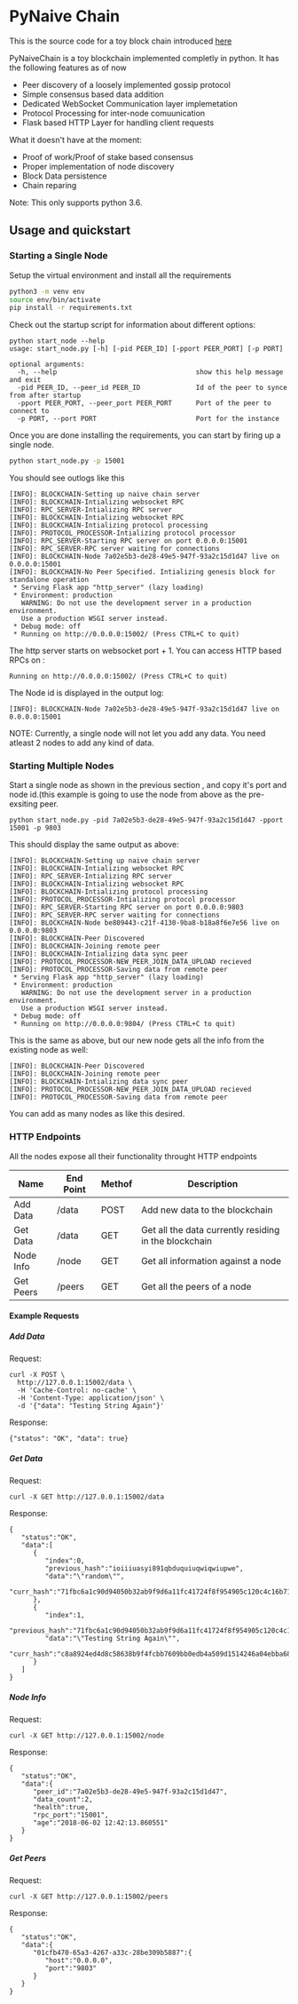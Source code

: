 # PyNaive Chain
This is the source code for a toy block chain introduced <a href="https://technokeeda.com/programming/python-blockchain-implementation-toy/" target="_blank">here</a>

PyNaiveChain is a toy blockchain implemented completly in python. It has the following features as of now
   - Peer discovery of a loosely implemented gossip protocol
   - Simple consensus based data addition
   - Dedicated WebSocket Communication layer implemetation
   - Protocol Processing for inter-node comuunication
   - Flask based HTTP Layer for handling client requests

What it doesn't have at the moment:
   - Proof of work/Proof of stake based consensus
   - Proper implementation of node discovery
   - Block Data persistence
   - Chain reparing

Note: This only supports python 3.6.

## Usage and quickstart

### Starting a Single Node
Setup the virtual environment and install all the requirements
```sh
python3 -m venv env
source env/bin/activate
pip install -r requirements.txt
```

Check out the startup script for information about different options:
```
python start_node --help
usage: start_node.py [-h] [-pid PEER_ID] [-pport PEER_PORT] [-p PORT]

optional arguments:
  -h, --help                                   show this help message and exit
  -pid PEER_ID, --peer_id PEER_ID              Id of the peer to synce from after startup
  -pport PEER_PORT, --peer_port PEER_PORT      Port of the peer to connect to
  -p PORT, --port PORT                         Port for the instance
```

Once you are done installing the requirements, you can start by firing up a single node.
```sh
python start_node.py -p 15001
```

You should see outlogs like this
```
[INFO]: BLOCKCHAIN-Setting up naive chain server
[INFO]: BLOCKCHAIN-Intializing websocket RPC
[INFO]: RPC_SERVER-Intializing RPC server
[INFO]: BLOCKCHAIN-Intializing websocket RPC
[INFO]: BLOCKCHAIN-Intializing protocol processing
[INFO]: PROTOCOL_PROCESSOR-Intializing protocol processor
[INFO]: RPC_SERVER-Starting RPC server on port 0.0.0.0:15001
[INFO]: RPC_SERVER-RPC server waiting for connections
[INFO]: BLOCKCHAIN-Node 7a02e5b3-de28-49e5-947f-93a2c15d1d47 live on 0.0.0.0:15001
[INFO]: BLOCKCHAIN-No Peer Specified. Intializing genesis block for standalone operation
 * Serving Flask app "http_server" (lazy loading)
 * Environment: production
   WARNING: Do not use the development server in a production environment.
   Use a production WSGI server instead.
 * Debug mode: off
 * Running on http://0.0.0.0:15002/ (Press CTRL+C to quit)
```
The http server starts on websocket port + 1. You can access HTTP based RPCs on :
```
Running on http://0.0.0.0:15002/ (Press CTRL+C to quit)
```

 The Node id is displayed in the output log:
 ```
 [INFO]: BLOCKCHAIN-Node 7a02e5b3-de28-49e5-947f-93a2c15d1d47 live on 0.0.0.0:15001
 ```

NOTE: Currently, a single node will not let you add any data. You need atleast 2 nodes to add any kind of data.

 ### Starting Multiple Nodes

Start a single node as shown in the previous section , and copy it's port and node id.(this example is going to use the node from above as the pre-exsiting peer.
```
python start_node.py -pid 7a02e5b3-de28-49e5-947f-93a2c15d1d47 -pport 15001 -p 9803
```

This should display the same output as above:
```
[INFO]: BLOCKCHAIN-Setting up naive chain server
[INFO]: BLOCKCHAIN-Intializing websocket RPC
[INFO]: RPC_SERVER-Intializing RPC server
[INFO]: BLOCKCHAIN-Intializing websocket RPC
[INFO]: BLOCKCHAIN-Intializing protocol processing
[INFO]: PROTOCOL_PROCESSOR-Intializing protocol processor
[INFO]: RPC_SERVER-Starting RPC server on port 0.0.0.0:9803
[INFO]: RPC_SERVER-RPC server waiting for connections
[INFO]: BLOCKCHAIN-Node be809443-c21f-4130-9ba8-b18a8f6e7e56 live on 0.0.0.0:9803
[INFO]: BLOCKCHAIN-Peer Discovered
[INFO]: BLOCKCHAIN-Joining remote peer
[INFO]: BLOCKCHAIN-Intializing data sync peer
[INFO]: PROTOCOL_PROCESSOR-NEW_PEER_JOIN_DATA_UPLOAD recieved
[INFO]: PROTOCOL_PROCESSOR-Saving data from remote peer
 * Serving Flask app "http_server" (lazy loading)
 * Environment: production
   WARNING: Do not use the development server in a production environment.
   Use a production WSGI server instead.
 * Debug mode: off
 * Running on http://0.0.0.0:9804/ (Press CTRL+C to quit)
```

This is the same as above, but our new node gets all the info from the existing node as well:
```
[INFO]: BLOCKCHAIN-Peer Discovered
[INFO]: BLOCKCHAIN-Joining remote peer
[INFO]: BLOCKCHAIN-Intializing data sync peer
[INFO]: PROTOCOL_PROCESSOR-NEW_PEER_JOIN_DATA_UPLOAD recieved
[INFO]: PROTOCOL_PROCESSOR-Saving data from remote peer
```

You can add as many nodes as like this desired.
### HTTP Endpoints
All the nodes expose all their functionality throught HTTP endpoints

Name | End Point| Methof | Description |
| ------ | ------ | ------ |------ |
Add Data | /data | POST | Add new data to the blockchain |
Get Data | /data | GET | Get all the data currently residing in the blockchain |
Node Info| /node | GET | Get all information against a node |
Get Peers| /peers | GET | Get all the peers of a node |

#### Example Requests

##### Add Data

Request:
```
curl -X POST \
  http://127.0.0.1:15002/data \
  -H 'Cache-Control: no-cache' \
  -H 'Content-Type: application/json' \
  -d '{"data": "Testing String Again"}'
```
Response:
```
{"status": "OK", "data": true}
```

##### Get Data

Request:
```
curl -X GET http://127.0.0.1:15002/data
```
Response:
```
{
   "status":"OK",
   "data":[
      {
         "index":0,
         "previous_hash":"ioiiiuasyi891qbduquiuqwiqwiupwe",
         "data":"\"random\"",
         "curr_hash":"71fbc6a1c90d94050b32ab9f9d6a11fc41724f8f954905c120c4c16b71f1f80f"
      },
      {
         "index":1,
         "previous_hash":"71fbc6a1c90d94050b32ab9f9d6a11fc41724f8f954905c120c4c16b71f1f80f",
         "data":"\"Testing String Again\"",
         "curr_hash":"c8a8924ed4d8c58638b9f4fcbb7609bb0edb4a509d1514246a04ebba680d5a1f"
      }
   ]
}
```

##### Node Info
Request:
```
curl -X GET http://127.0.0.1:15002/node
```

Response:
```
{
   "status":"OK",
   "data":{
      "peer_id":"7a02e5b3-de28-49e5-947f-93a2c15d1d47",
      "data_count":2,
      "health":true,
      "rpc_port":"15001",
      "age":"2018-06-02 12:42:13.860551"
   }
}
```

##### Get Peers
Request:
```
curl -X GET http://127.0.0.1:15002/peers
```

Response:
```
{
   "status":"OK",
   "data":{
      "01cfb470-65a3-4267-a33c-28be309b5887":{
         "host":"0.0.0.0",
         "port":"9803"
      }
   }
}
```
